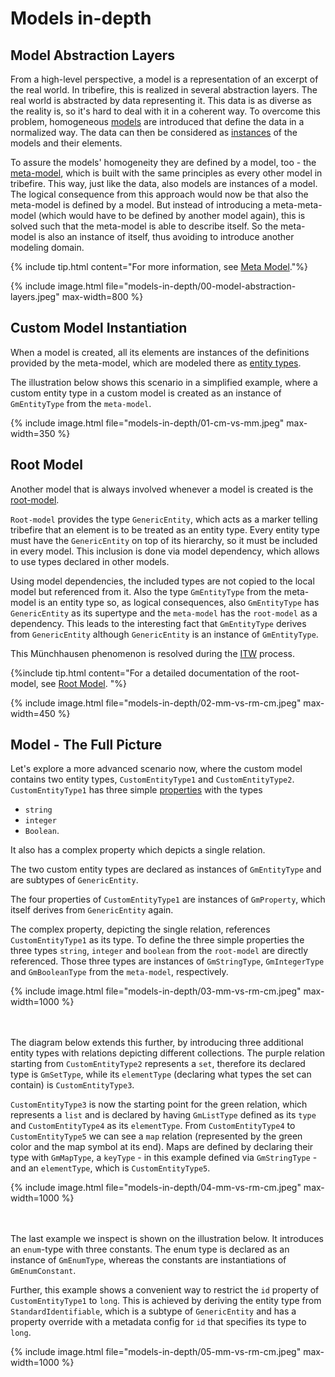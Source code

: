 # Models in-depth

## Model Abstraction Layers

From a high-level perspective, a model is a representation of an excerpt of the real world. In tribefire, this is realized in several abstraction layers. The real world is abstracted by data representing it. This data is as diverse as the reality is, so it's hard to deal with it in a coherent way. To overcome this problem, homogeneous <a href="#" data-toggle="tooltip" data-original-title="{{site.data.glossary.model}}">models</a> are introduced that define the data in a normalized way. The data can then be considered as <a href="#" data-toggle="tooltip" data-original-title="{{site.data.glossary.entity_instance}}">instances</a> of the models and their elements.

To assure the models' homogeneity they are defined by a model, too - the <a href="#" data-toggle="tooltip" data-original-title="{{site.data.glossary.metamodel}}">meta-model</a>, which is built with the same principles as every other model in tribefire. This way, just like the data, also models are instances of a model. The logical consequence from this approach would now be that also the meta-model is defined by a model. But instead of introducing a meta-meta-model (which would have to be defined by another model again), this is solved such that the meta-model is able to describe itself. So the meta-model is also an instance of itself, thus avoiding to introduce another modeling domain.

{% include tip.html content="For more information, see [Meta Model](metamodel.html)."%}

{% include image.html file="models-in-depth/00-model-abstraction-layers.jpeg" max-width=800 %}

## Custom Model Instantiation

When a model is created, all its elements are instances of the definitions provided by the meta-model, which are modeled there as <a href="#" data-toggle="tooltip" data-original-title="{{site.data.glossary.entity_type}}">entity types</a>. 

The illustration below shows this scenario in a simplified example, where a custom entity type in a custom model is created as an instance of `GmEntityType` from the `meta-model`.

{% include image.html file="models-in-depth/01-cm-vs-mm.jpeg" max-width=350 %}
<br>


## Root Model

Another model that is always involved whenever a model is created is the <a href="#" data-toggle="tooltip" data-original-title="{{site.data.glossary.rootmodel}}">root-model</a>. 

`Root-model` provides the type `GenericEntity`, which acts as a marker telling tribefire that an element is to be treated as an entity type. Every entity type must have the `GenericEntity` on top of its hierarchy, so it must be included in every model. This inclusion is done via model dependency, which allows to use types declared in other models.

Using model dependencies, the included types are not copied to the local model but referenced from it. Also the type `GmEntityType` from the meta-model is an entity type so, as logical consequences, also `GmEntityType` has `GenericEntity` as its supertype and the `meta-model` has the `root-model` as a dependency. This leads to the interesting fact that `GmEntityType` derives from `GenericEntity` although `GenericEntity` is an instance of `GmEntityType`. 

This Münchhausen phenomenon is resolved during the <a href="#" data-toggle="tooltip" data-original-title="{{site.data.glossary.instant_type_weaving}}">ITW</a> process.

{%include tip.html content="For a detailed documentation of the root-model, see [Root Model](rootmodel.html). "%}

{% include image.html file="models-in-depth/02-mm-vs-rm-cm.jpeg" max-width=450 %}

## Model - The Full Picture

Let's explore a more advanced scenario now, where the custom model contains two entity types, `CustomEntityType1` and `CustomEntityType2`. `CustomEntityType1` has three simple <a href="#" data-toggle="tooltip" data-original-title="{{site.data.glossary.property}}">properties</a> with the types 
* `string`
* `integer`
* `Boolean`. 

It also has a complex property which depicts a single relation.

The two custom entity types are declared as instances of `GmEntityType` and are subtypes of `GenericEntity`.

The four properties of `CustomEntityType1` are instances of `GmProperty`, which itself derives from `GenericEntity` again.

The complex property, depicting the single relation, references `CustomEntityType1` as its type. To define the three simple properties the three types `string`, `integer` and `boolean` from the `root-model` are directly referenced. Those three types are instances of `GmStringType`, `GmIntegerType` and `GmBooleanType` from the `meta-model`, respectively.

{% include image.html file="models-in-depth/03-mm-vs-rm-cm.jpeg" max-width=1000 %}

<br><br>The diagram below extends this further, by introducing three additional entity types with relations depicting different collections. The purple relation starting from `CustomEntityType2` represents a `set`, therefore its declared type is `GmSetType`, while its `elementType` (declaring what types the set can contain) is `CustomEntityType3`. 

`CustomEntityType3` is now the starting point for the green relation, which represents a `list` and is declared by having `GmListType` defined as its `type` and `CustomEntityType4` as its `elementType`. From `CustomEntityType4` to `CustomEntityType5` we can see a `map` relation (represented by the green color and the map symbol at its end). Maps are defined by declaring their type with `GmMapType`, a `keyType` - in this example defined via `GmStringType` - and an `elementType`, which is `CustomEntityType5`.

{% include image.html file="models-in-depth/04-mm-vs-rm-cm.jpeg" max-width=1000 %}

<br><br>The last example we inspect is shown on the illustration below. It introduces an `enum`-type with three constants. The enum type is declared as an instance of `GmEnumType`, whereas the constants are instantiations of `GmEnumConstant`.

Further, this example shows a convenient way to restrict the `id` property of `CustomEntityType1` to `long`. This is achieved by deriving the entity type from `StandardIdentifiable`, which is a subtype of `GenericEntity` and has a property override with a metadata config for `id` that specifies its type to `long`.

{% include image.html file="models-in-depth/05-mm-vs-rm-cm.jpeg" max-width=1000 %}